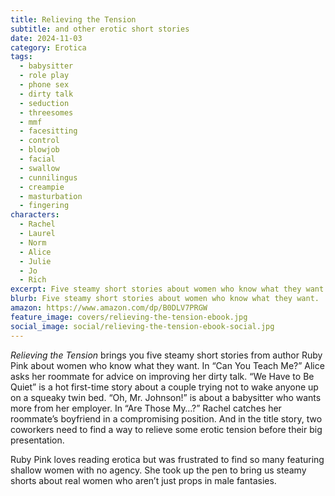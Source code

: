 ```yaml
---
title: Relieving the Tension
subtitle: and other erotic short stories
date: 2024-11-03
category: Erotica
tags:
  - babysitter
  - role play
  - phone sex
  - dirty talk
  - seduction
  - threesomes
  - mmf
  - facesitting
  - control
  - blowjob
  - facial
  - swallow
  - cunnilingus
  - creampie
  - masturbation
  - fingering
characters:
  - Rachel
  - Laurel
  - Norm
  - Alice
  - Julie
  - Jo
  - Rich
excerpt: Five steamy short stories about women who know what they want.
blurb: Five steamy short stories about women who know what they want.
amazon: https://www.amazon.com/dp/B0DLV7PRGW
feature_image: covers/relieving-the-tension-ebook.jpg
social_image: social/relieving-the-tension-ebook-social.jpg
---
```


_Relieving the Tension_ brings you five steamy short stories from author Ruby Pink about women who know what they want. In “Can You Teach Me?” Alice asks her roommate for advice on improving her dirty talk. “We Have to Be Quiet” is a hot first-time story about a couple trying not to wake anyone up on a squeaky twin bed. “Oh, Mr. Johnson!” is about a babysitter who wants more from her employer. In “Are Those My…?” Rachel catches her roommate’s boyfriend in a compromising position. And in the title story, two coworkers need to find a way to relieve some erotic tension before their big presentation.

Ruby Pink loves reading erotica but was frustrated to find so many featuring shallow women with no agency. She took up the pen to bring us steamy shorts about real women who aren’t just props in male fantasies.
